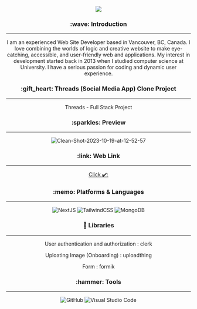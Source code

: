 


<div align=center>

<img src="https://capsule-render.vercel.app/api?type=cylinder&color=auto&text=Hello%20World!&fontAlignY=45&fontSize=40&height=120&animation=blinking&desc=My%20name%20is%20Kim%20:)&descAlignY=70" />

<h3> :wave: Introduction </h3>
<hr/>
  <p>I am an experienced Web Site Developer based in Vancouver, BC, Canada. I love combining the worlds of logic and creative website to make eye-catching, accessible, and    user-friendly web and applications. My interest in development started back in 2013 when I studied computer science at University. I have a serious passion for coding    and dynamic user experience. </p>


  <h3> :gift_heart: Threads (Social Media App) Clone Project </h3>
  <hr/>
  <p> Threads - Full Stack Project </p>
  
  
  
<h3> :sparkles: Preview </h3>
<hr/>

<img src="https://i.ibb.co/TgN9MD4/Clean-Shot-2023-10-19-at-12-52-57.png" alt="Clean-Shot-2023-10-19-at-12-52-57" border="0">

<h3> :link: Web Link </h3>
<hr/>
  <a href="https://threads-liard-theta.vercel.app/"><p>Click ✔️: </p></a>
  

<h3> :memo: Platforms & Languages  </h3>
<hr/>

![NextJS](https://img.shields.io/badge/NextJS-000000.svg?&style=for-the-badge&logo=NextJS&logoColor=white)
![TailwindCSS](https://img.shields.io/badge/TailwindCSS-06B6D4.svg?&style=for-the-badge&logo=TailwindCSS&logoColor=white)
![MongoDB](https://img.shields.io/badge/MongoDB-47A248.svg?&style=for-the-badge&logo=MongoDB&logoColor=white)


<h3> 💙 Libraries  </h3>
<hr/>
  <p>User authentication and authorization : clerk</p>
  <p>Uploating Image (Onboarding) : uploadthing </p>
  <p>Form : formik</p>
  

<h3> :hammer: Tools </h3>
<hr/>


![GitHub](https://img.shields.io/badge/GitHub-181717.svg?&style=for-the-badge&logo=GitHub&logoColor=white)
![Visual Studio Code](https://img.shields.io/badge/VisualStudioCode-007ACC.svg?&style=for-the-badge&logo=GitHub&logoColor=white)



</div>


